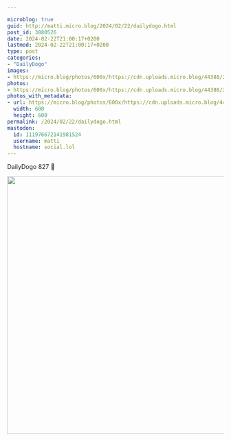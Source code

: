 ```yaml
---

microblog: true
guid: http://matti.micro.blog/2024/02/22/dailydogo.html
post_id: 3880526
date: 2024-02-22T21:00:17+0200
lastmod: 2024-02-22T21:00:17+0200
type: post
categories:
- "DailyDogo"
images:
- https://micro.blog/photos/600x/https://cdn.uploads.micro.blog/44388/2024/32cc551cf909459f8988ca651d00408b.jpg
photos:
- https://micro.blog/photos/600x/https://cdn.uploads.micro.blog/44388/2024/32cc551cf909459f8988ca651d00408b.jpg
photos_with_metadata:
- url: https://micro.blog/photos/600x/https://cdn.uploads.micro.blog/44388/2024/32cc551cf909459f8988ca651d00408b.jpg
  width: 600
  height: 600
permalink: /2024/02/22/dailydogo.html
mastodon:
  id: 111976672141981524
  username: matti
  hostname: social.lol
---
```

DailyDogo 827 🐶

<img src="/media/uploads/2024/32cc551cf909459f8988ca651d00408b.jpg" width="600" height="600" alt="" />
